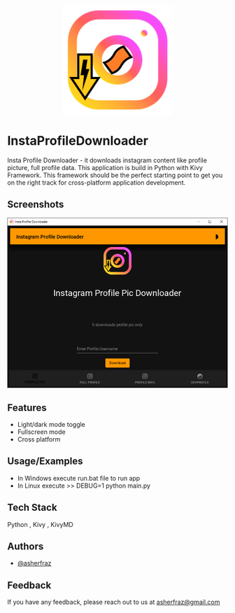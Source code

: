 <p align="center">
<img src="https://raw.githubusercontent.com/asherfraz/InstaProfileDownloader/main/assets/images/insta.png" width="250" height="250" /></p>

# InstaProfileDownloader

Insta Profile Downloader - it downloads instagram content like profile picture, full profile data. This application is build in Python with Kivy Framework. This framework should be the perfect starting point to get you on the right track for cross-platform application development.


## Screenshots

![Profile Pic Screenshot](https://raw.githubusercontent.com/asherfraz/InstaProfileDownloader/main/Downloads/product%20Screeshots/Profile%20Pic%20Screen.png)
## Features

- Light/dark mode toggle
- Fullscreen mode
- Cross platform


## Usage/Examples

- In Windows execute run.bat file to run app
- In Linux execute >> DEBUG=1 python main.py

## Tech Stack

Python , Kivy , KivyMD 

## Authors

- [@asherfraz](https://github.com/asherfraz)


## Feedback

If you have any feedback, please reach out to us at asherfraz@gmail.com

